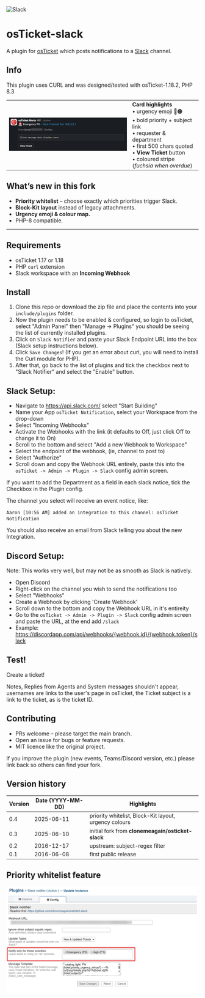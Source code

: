 ![Slack](https://a.slack-edge.com/ae57/img/slack_api_logo.png)

osTicket-slack
==============
A plugin for [osTicket](https://osticket.com) which posts notifications to a [Slack](https://slack.com) channel.

Info
------
This plugin uses CURL and was designed/tested with osTicket-1.18.2, PHP 8.3

|  |  |
|--|--|
| ![card](images/slack_card.png) | **Card highlights**<br>• urgency emoji 🔴🟠<br>• bold priority + subject link<br>• requester & department<br>• first 500 chars quoted<br>• **View Ticket** button<br>• coloured stripe (*fuchsia when overdue*) |

## What’s new in this fork

* **Priority whitelist** – choose exactly which priorities trigger Slack.  
* **Block-Kit layout** instead of legacy attachments.  
* **Urgency emoji & colour map.**  
* PHP-8 compatible.

---

## Requirements

* osTicket 1.17 or 1.18  
* PHP `curl` extension  
* Slack workspace with an **Incoming Webhook**

## Install

1. Clone this repo or download the zip file and place the contents into your `include/plugins` folder.
1. Now the plugin needs to be enabled & configured, so login to osTicket, select "Admin Panel" then "Manage -> Plugins" you should be seeing the list of currently installed plugins.
1. Click on `Slack Notifier` and paste your Slack Endpoint URL into the box (Slack setup instructions below).
1. Click `Save Changes`! (If you get an error about curl, you will need to install the Curl module for PHP). 
1. After that, go back to the list of plugins and tick the checkbox next to "Slack Notifier" and select the "Enable" button.


## Slack Setup:
- Navigate to https://api.slack.com/ select "Start Building"
- Name your App `osTicket Notification`, select your Workspace from the drop-down
- Select "Incoming Webhooks"
- Activate the Webhooks with the link (it defaults to Off, just click Off to change it to On)
- Scroll to the bottom and select "Add a new Webhook to Workspace"
- Select the endpoint of the webhook, (ie, channel to post to)
- Select "Authorize"
- Scroll down and copy the Webhook URL entirely, paste this into the `osTicket -> Admin -> Plugin -> Slack` config admin screen.

If you want to add the Department as a field in each slack notice, tick the Checkbox in the Plugin config.

The channel you select will receive an event notice, like:
```
Aaron [10:56 AM] added an integration to this channel: osTicket Notification
```
You should also receive an email from Slack telling you about the new Integration.


## Discord Setup:
Note: This works very well, but may not be as smooth as Slack is natively.

- Open Discord
- Right-click on the channel you wish to send the notifications too
- Select "Webhooks"
- Create a Webhook by clicking 'Create Webhook'
- Scroll down to the bottom and copy the Webhook URL in it's entireity
- Go to the `osTicket -> Admin -> Plugin -> Slack` config admin screen and paste the URL, at the end add `/slack`
- Example: https://discordapp.com/api/webhooks/{webhook.id}/{webhook.token}/slack

## Test!
Create a ticket!

Notes, Replies from Agents and System messages shouldn't appear, usernames are links to the user's page 
in osTicket, the Ticket subject is a link to the ticket, as is the ticket ID. 

## Contributing

- PRs welcome – please target the main branch.
- Open an issue for bugs or feature requests.
- MIT licence like the original project.

If you improve the plugin (new events, Teams/Discord version, etc.) please link back so others can find your fork.

## Version history

| Version | Date&nbsp;(YYYY-MM-DD) | Highlights |
|---------|-----------------------|------------|
| 0.4 | 2025-06-11 | priority whitelist, Block-Kit layout, urgency colours |
| 0.3 | 2025-06-10 | initial fork from **clonemeagain/osticket-slack** |
| 0.2 | 2016-12-17 | upstream: subject-regex filter |
| 0.1 | 2016-06-08 | first public release |


## Priority whitelist feature

![config](images/plugin_instance_config.png)
